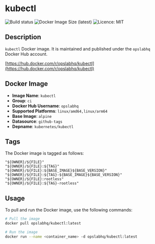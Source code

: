 # kubectl

![Build status](https://github.com/opslabhqx/docker-images/actions/workflows/build-push-ci-kubectl.yml/badge.svg)
![Docker Image Size (latest)](https://img.shields.io/docker/image-size/opslabhq/kubectl/latest)
![Licence: MIT](https://img.shields.io/github/license/opslabhqx/docker-images)

## Description

`kubectl` Docker image. It is maintained and published under the `opslabhq` Docker Hub account.

[https://hub.docker.com/r/opslabhq/kubectl](https://hub.docker.com/r/opslabhq/kubectl)

## Docker Image

- **Image Name**: `kubectl`
- **Group**: `ci`
- **Docker Hub Username**: `opslabhq`
- **Supported Platforms**: `linux/amd64,linux/arm64`
- **Base Image**: `alpine`
- **Datasource**: `github-tags`
- **Depname**: `kubernetes/kubectl`

## Tags

The Docker image is tagged as follows:

```
"${OWNER}/${FILE}"
"${OWNER}/${FILE}:${TAG}"
"${OWNER}/${FILE}:${BASE_IMAGE}${BASE_VERSION}"
"${OWNER}/${FILE}:${TAG}-${BASE_IMAGE}${BASE_VERSION}"
"${OWNER}/${FILE}:rootless"
"${OWNER}/${FILE}:${TAG}-rootless"
```

## Usage

To pull and run the Docker image, use the following commands:

```bash
# Pull the image
docker pull opslabhq/kubectl:latest

# Run the image
docker run --name <container_name> -d opslabhq/kubectl:latest
```
